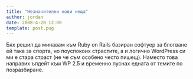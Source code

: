 ```yaml
---
title: "Незначителни нови неща"
author: jordan
date: 2008-4-20 12:00
template: post.pug
---
```


Бях решил да минавам към Ruby on Rails базиран софтуер за блогване ей
така за спорта, но поуспокоих страстите, а и логично WordPress си ми е
стара страст (не че съм особено често пишещ). Наместо това направих
ъпдейт към WP 2.5 и временно пуснах едната от темите по позразбиране.
